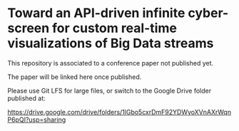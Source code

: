 # Toward an API-driven infinite cyber-screen for custom real-time visualizations of Big Data streams

This repository is associated to a conference paper not published yet. 

The paper will be linked here once published.

Please use Git LFS for large files, or switch to the Google Drive folder published at:

https://drive.google.com/drive/folders/1lGbo5cxrDmF92YDWyoXVnAXrWqnP6pQI?usp=sharing

 
